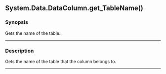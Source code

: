 System.Data.DataColumn.get_TableName()
--------------------------------------

### Synopsis
Gets the name of the table.

---

### Description

Gets the name of the table that the column belongs to.

---
